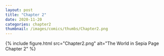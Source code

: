 ```yaml
---
layout: post
title: "Chapter 2"
date: 2020-11-20
categories: chapter2
thumbnail: /images/comics/thumbs/Chapter2.png
---
```


{% include figure.html src="Chapter2.png" alt="The World in Sepia Page Chapter 2" %}
